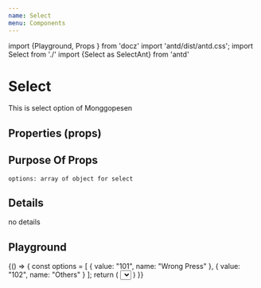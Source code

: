 ```yaml
---
name: Select
menu: Components
---
```


import {Playground, Props } from 'docz'
import 'antd/dist/antd.css';
import Select from './'
import {Select as SelectAnt} from 'antd'



# Select
This is select option of Monggopesen

## Properties (props)
<Props of={Select} />

## Purpose Of Props
```
options: array of object for select 
```

## Details
no details

## Playground
<Playground>
  {() => {
    const options = [
    { value: "101", name: "Wrong Press" },
    { value: "102", name: "Others" }
    ];
    return (
      <Select
        defaultValue="101"
        options={options}
      >
      </Select>
    )
  }}
</Playground>